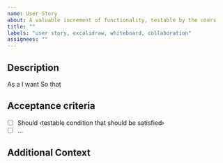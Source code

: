 ```yaml
---
name: User Story
about: A valuable increment of functionality, testable by the users
title: ""
labels: "user story, excalidraw, whiteboard, collaboration"
assignees: ""
---
```


## Description

As a <persona or stakeholder type>
I want <some software feature>
So that <some business value>

## Acceptance criteria

- [ ] Should ‹testable condition that should be satisfied›
- [ ] …

## Additional Context

